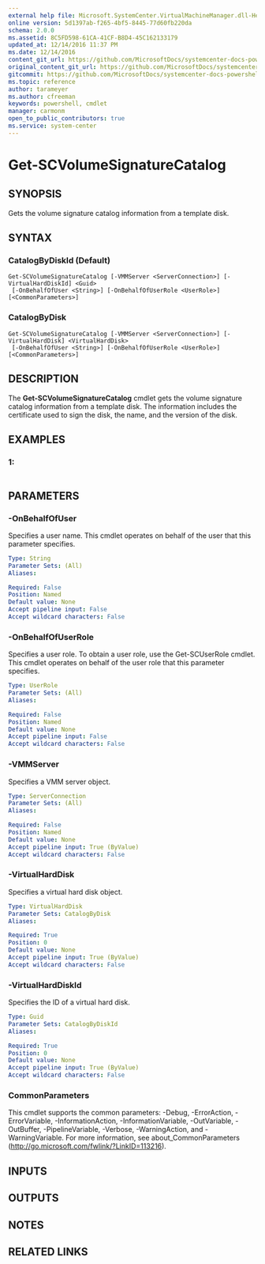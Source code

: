 ```yaml
---
external help file: Microsoft.SystemCenter.VirtualMachineManager.dll-Help.xml
online version: 5d1397ab-f265-4bf5-8445-77d60fb220da
schema: 2.0.0
ms.assetid: 8C5FD598-61CA-41CF-B8D4-45C162133179
updated_at: 12/14/2016 11:37 PM
ms.date: 12/14/2016
content_git_url: https://github.com/MicrosoftDocs/systemcenter-docs-powershell/blob/master/systemcenter-cmdlets/SystemCenter2016/VirtualMachineManager/v1/Get-SCVolumeSignatureCatalog.md
original_content_git_url: https://github.com/MicrosoftDocs/systemcenter-docs-powershell/blob/master/systemcenter-cmdlets/SystemCenter2016/VirtualMachineManager/v1/Get-SCVolumeSignatureCatalog.md
gitcommit: https://github.com/MicrosoftDocs/systemcenter-docs-powershell/blob/ddd0fefc9adaabb9394eb6c21b33370913d1830d/systemcenter-cmdlets/SystemCenter2016/VirtualMachineManager/v1/Get-SCVolumeSignatureCatalog.md
ms.topic: reference
author: tarameyer
ms.author: cfreeman
keywords: powershell, cmdlet
manager: carmonm
open_to_public_contributors: true
ms.service: system-center
---
```


# Get-SCVolumeSignatureCatalog

## SYNOPSIS
Gets the volume signature catalog information from a template disk.

## SYNTAX

### CatalogByDiskId (Default)
```
Get-SCVolumeSignatureCatalog [-VMMServer <ServerConnection>] [-VirtualHardDiskId] <Guid>
 [-OnBehalfOfUser <String>] [-OnBehalfOfUserRole <UserRole>] [<CommonParameters>]
```

### CatalogByDisk
```
Get-SCVolumeSignatureCatalog [-VMMServer <ServerConnection>] [-VirtualHardDisk] <VirtualHardDisk>
 [-OnBehalfOfUser <String>] [-OnBehalfOfUserRole <UserRole>] [<CommonParameters>]
```

## DESCRIPTION
The **Get-SCVolumeSignatureCatalog** cmdlet gets the volume signature catalog information from a template disk.
The information includes the certificate used to sign the disk, the name, and the version of the disk.

## EXAMPLES

### 1:
```

```

## PARAMETERS

### -OnBehalfOfUser
Specifies a user name.
This cmdlet operates on behalf of the user that this parameter specifies.

```yaml
Type: String
Parameter Sets: (All)
Aliases: 

Required: False
Position: Named
Default value: None
Accept pipeline input: False
Accept wildcard characters: False
```

### -OnBehalfOfUserRole
Specifies a user role.
To obtain a user role, use the Get-SCUserRole cmdlet.
This cmdlet operates on behalf of the user role that this parameter specifies.

```yaml
Type: UserRole
Parameter Sets: (All)
Aliases: 

Required: False
Position: Named
Default value: None
Accept pipeline input: False
Accept wildcard characters: False
```

### -VMMServer
Specifies a VMM server object.

```yaml
Type: ServerConnection
Parameter Sets: (All)
Aliases: 

Required: False
Position: Named
Default value: None
Accept pipeline input: True (ByValue)
Accept wildcard characters: False
```

### -VirtualHardDisk
Specifies a virtual hard disk object.

```yaml
Type: VirtualHardDisk
Parameter Sets: CatalogByDisk
Aliases: 

Required: True
Position: 0
Default value: None
Accept pipeline input: True (ByValue)
Accept wildcard characters: False
```

### -VirtualHardDiskId
Specifies the ID of a virtual hard disk.

```yaml
Type: Guid
Parameter Sets: CatalogByDiskId
Aliases: 

Required: True
Position: 0
Default value: None
Accept pipeline input: True (ByValue)
Accept wildcard characters: False
```

### CommonParameters
This cmdlet supports the common parameters: -Debug, -ErrorAction, -ErrorVariable, -InformationAction, -InformationVariable, -OutVariable, -OutBuffer, -PipelineVariable, -Verbose, -WarningAction, and -WarningVariable. For more information, see about_CommonParameters (http://go.microsoft.com/fwlink/?LinkID=113216).

## INPUTS

## OUTPUTS

## NOTES

## RELATED LINKS


